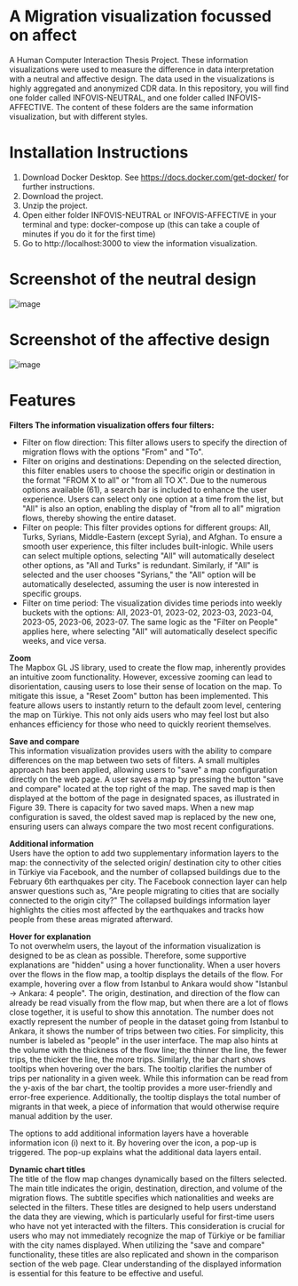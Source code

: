 # A Migration visualization focussed on affect
A Human Computer Interaction Thesis Project. These information visualizations were used to measure the difference in data interpretation with a neutral and affective design. The data used in the visualizations is highly aggregated and anonymized CDR data. In this repository, you will find one folder called INFOVIS-NEUTRAL, and one folder called INFOVIS-AFFECTIVE. The content of these folders are the same information visualization, but with different styles. 

# Installation Instructions
1. Download Docker Desktop. See https://docs.docker.com/get-docker/ for further instructions.
2. Download the project.
3. Unzip the project.
4. Open either folder INFOVIS-NEUTRAL or INFOVIS-AFFECTIVE in your terminal and type: docker-compose up (this can take a couple of minutes if you do it for the first time)
5. Go to http://localhost:3000 to view the information visualization.

# Screenshot of the neutral design
![image](https://github.com/user-attachments/assets/2bc54acf-5f03-4811-9d75-c90102c0547d)

# Screenshot of the affective design
![image](https://github.com/user-attachments/assets/dee7b975-a526-46d8-bf1e-ff39103b6a4e)



# Features
**Filters The information visualization offers four filters:** <br>
* Filter on flow direction: This filter allows users to specify the direction of migration flows with the options "From" and "To". 
* Filter on origins and destinations: Depending on the selected direction, this filter enables users to choose the specific origin or destination in the format "FROM X to all" or "from all TO X". Due to the numerous options available (61), a search bar is included to enhance the user experience. Users can select only one option at a time from the list, but "All" is also an option, enabling the display of "from all to all" migration flows, thereby showing the entire dataset.
* Filter on people: This filter provides options for different groups: All, Turks, Syrians, Middle-Eastern (except Syria), and Afghan. To ensure a smooth user experience, this filter includes built-inlogic. While users can select multiple options, selecting "All" will automatically deselect other options, as "All and Turks" is redundant. Similarly, if "All" is selected and the user chooses "Syrians," the "All" option will be automatically deselected, assuming the user is now interested in specific groups.
* Filter on time period: The visualization divides time periods into weekly buckets with the options: All, 2023-01, 2023-02, 2023-03, 2023-04, 2023-05, 2023-06, 2023-07. The same logic as the "Filter
on People" applies here, where selecting "All" will automatically deselect specific weeks, and vice versa.

**Zoom** <br>
The Mapbox GL JS library, used to create the flow map, inherently provides an intuitive zoom functionality. However, excessive zooming can lead to disorientation, causing users to lose their sense of location on the map. To mitigate this issue, a "Reset Zoom" button has been implemented. This feature allows users to instantly return to the default zoom level, centering the map on Türkiye. This not only aids users who may feel lost but also enhances efficiency for those who need to quickly reorient themselves.

**Save and compare** <br>
This information visualization provides users with the ability to compare differences on the map between two sets of filters. A small multiples approach has been applied, allowing users to "save" a map configuration directly on the web page. A user saves a map by pressing the button "save and compare" located at the top right of the map. The saved map is then displayed at the bottom of the page in designated spaces, as illustrated in Figure 39. There is capacity for two saved maps. When a new map configuration is saved, the oldest saved map is replaced by the new one, ensuring users can always compare the two most recent configurations.

**Additional information** <br>
Users have the option to add two supplementary information layers to the map: the connectivity of the selected origin/ destination city to other cities in Türkiye via Facebook, and the
number of collapsed buildings due to the February 6th earthquakes per city. The Facebook connection layer can help answer questions such as, "Are people migrating to cities that are socially connected to the origin city?" The collapsed buildings information layer highlights the cities most affected by the earthquakes and tracks how people from these areas migrated afterward. 

**Hover for explanation** <br>
To not overwhelm users, the layout of the information visualization is designed to be as clean as possible. Therefore, some supportive explanations are "hidden" using a hover functionality. When a user hovers over the flows in the flow map, a tooltip displays the details of the flow. For example, hovering over a flow from Istanbul to Ankara would show "Istanbul -> Ankara: 4 people". The origin, destination, and direction of the flow can already be read visually from the flow map, but when there are a lot of flows close together, it is useful to show this annotation. The number does not exactly represent the number of people in the dataset going from Istanbul to Ankara, it shows the number of trips between two cities. For simplicity, this number is labeled as "people" in the user interface. The map also hints at the volume with the thickness of the flow line; the thinner the line, the fewer trips, the thicker the line, the more trips. Similarly, the bar chart shows tooltips when hovering over the bars. The tooltip clarifies the number of trips per nationality in a given week. While this information can be read from the y-axis of the bar chart, the tooltip provides a more user-friendly and error-free experience. Additionally, the tooltip displays the total number of migrants in that week, a piece of information that would otherwise require manual addition by the user. 

The options to add additional information layers have a hoverable information icon (i) next to it. By hovering over the icon, a pop-up is triggered. The pop-up explains what the additional data layers entail.

**Dynamic chart titles** <br>
The title of the flow map changes dynamically based on the filters selected. The main title indicates the origin, destination, direction, and volume of the migration flows. The subtitle specifies which nationalities and weeks are selected in the filters. These titles are designed to help users understand the data they are viewing, which is particularly useful for first-time users who have not yet interacted with the filters. This consideration is crucial for users who may not immediately recognize the map of Türkiye or be familiar with the city names displayed. When utilizing the "save and compare" functionality, these titles are also replicated and shown in the comparison section of the web page. Clear understanding of the displayed information is essential for this feature to be effective and useful.
